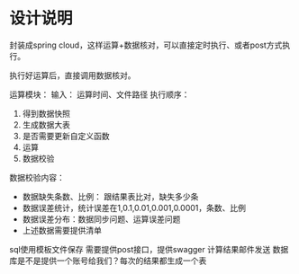 # 设计说明

封装成spring cloud，这样运算+数据核对，可以直接定时执行、或者post方式执行。

执行好运算后，直接调用数据核对。

运算模块：
输入： 运算时间、文件路径
执行顺序：
1. 得到数据快照
2. 生成数据大表
3. 是否需要更新自定义函数
4. 运算
5. 数据校验

数据校验内容：
* 数据缺失条数、比例： 跟结果表比对，缺失多少条
* 数据误差统计，统计误差在1,0.1,0.01,0.001,0.0001，条数、比例
* 数据误差分布：数据同步问题、运算误差问题
* 上述数据需要提供清单


sql使用模板文件保存
需要提供post接口，提供swagger
计算结果邮件发送
数据库是不是提供一个账号给我们？每次的结果都生成一个表
